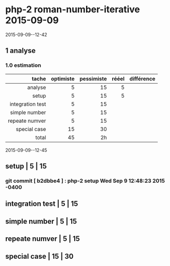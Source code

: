 # php-2 roman-number-iterative 2015-09-09
 2015-09-09--12-42

## 1 analyse

### 1.0 estimation

  tache              | optimiste | pessimiste | rééel | différence
  ------------------:|----------:|-----------:|------:|----------
  analyse            | 5         | 15         | 5      |
  setup              | 5         | 15         | 5
  integration test   | 5         | 15
  simple number      | 5         | 15
  repeate numver     | 5         | 15
  special case       | 15        | 30
  total              | 45        | 2h           |       |

 2015-09-09--12-45

##  setup              | 5         | 15
### git commit [ b2dbbe4 ] :  php-2 setup  Wed Sep 9 12:48:23 2015 -0400

##  integration test   | 5         | 15

##  simple number      | 5         | 15
##  repeate numver     | 5         | 15
##  special case       | 15        | 30



<!-- ########### push lines ######### -->

  
